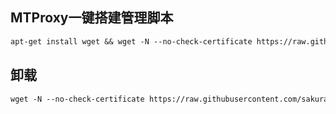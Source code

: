 ## MTProxy一键搭建管理脚本

```markdown
apt-get install wget && wget -N --no-check-certificate https://raw.githubusercontent.com/sakura-rua/MTProxy-Bash/master/install.sh && bash install.sh
```
## 卸载
```markdown
wget -N --no-check-certificate https://raw.githubusercontent.com/sakura-rua/MTProxy-Bash/master/uninstall.sh && bash uninstall.sh
```
